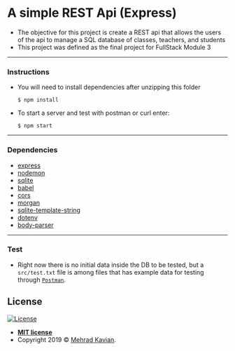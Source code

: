 # A simple REST Api (Express)

- The objective for this project is create a REST api that allows the users of the api to manage a SQL database of classes, teachers, and students
- This project was defined as the final project for FullStack Module 3

---

### Instructions
- You will need to install dependencies after unzipping this folder

  ```$ npm install```

- To start a server and test with postman or curl enter:

  ```$ npm start```

---

### Dependencies

- <a href="https://www.npmjs.com/package/express" target="_blank">express</a>
- <a href="https://www.npmjs.com/package/nodemon" target="_blank">nodemon</a>
- <a href="https://www.npmjs.com/package/sqlite" target="_blank">sqlite</a>
- <a href="https://www.npmjs.com/package/babel" target="_blank">babel</a>
- <a href="https://www.npmjs.com/package/cors" target="_blank">cors</a>
- <a href="https://www.npmjs.com/package/morgan" target="_blank">morgan</a>
- <a href="https://www.npmjs.com/package/sqlite-template-string" target="_blank">sqlite-template-string</a>
- <a href="https://www.npmjs.com/package/sqlite" target="_blank">dotenv</a>
- <a href="https://www.npmjs.com/package/body-parser" target="_blank">body-parser</a>

---

### Test

- Right now there is no initial data inside the DB to be tested, but a ```src/test.txt``` file is among files that has example data for testing through <a href="https://www.getpostman.com/" target="_blank">`Postman`</a>.

## License

[![License](http://img.shields.io/:license-mit-blue.svg?style=flat-square)](http://badges.mit-license.org)

- **[MIT license](http://opensource.org/licenses/mit-license.php)**
- Copyright 2019 © <a href="https://github.com/mkdesign" target="_blank">Mehrad Kavian</a>.